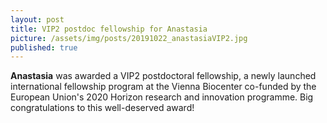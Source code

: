 ```yaml
---
layout: post
title: VIP2 postdoc fellowship for Anastasia
picture: /assets/img/posts/20191022_anastasiaVIP2.jpg
published: true
---
```


**Anastasia** was awarded a VIP2 postdoctoral fellowship, a newly launched international fellowship program at the Vienna Biocenter co-funded by the European Union's 2020 Horizon research and innovation programme. Big congratulations to this well-deserved award!   
